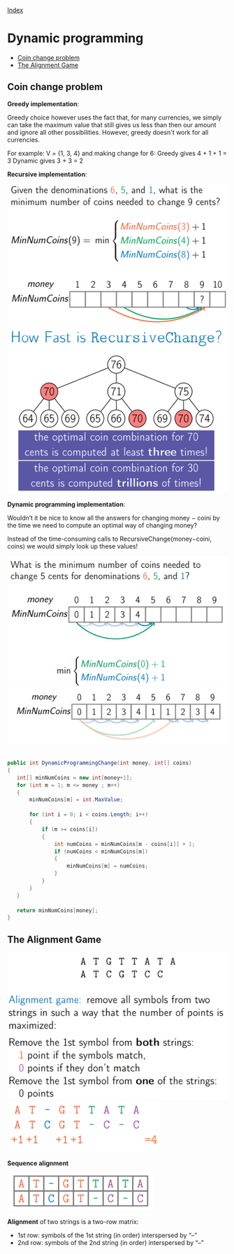 [Index](https://github.com/KiraDiShira/AlgorithmsAndDataStructures/blob/master/README.md#table-of-contents)

# Dynamic programming

- [Coin change problem](#coin-change-problem)
- [The Alignment Game](#the-alignment-game)

## Coin change problem

**Greedy implementation**:

Greedy choice however uses the fact that, for many currencies, we simply can take the maximum value that still gives us less than then our amount and ignore all other possibilities. However, greedy doesn't work for all currencies.

For example: V = {1, 3, 4} and making change for 6: Greedy gives 4 + 1 + 1 = 3 Dynamic gives 3 + 3 = 2

**Recursive implementation**:

<img src="https://github.com/KiraDiShira/AlgorithmsAndDataStructures/blob/master/RepoFiles/DynamicProgramming/Images/dp1.PNG" />

<img src="https://github.com/KiraDiShira/AlgorithmsAndDataStructures/blob/master/RepoFiles/DynamicProgramming/Images/dp2.PNG" />

**Dynamic programming implementation**:

Wouldn’t it be nice to know all the answers for changing money − coini by the time we need to compute an optimal way of changing money?

Instead of the time-consuming calls to RecursiveChange(money−coini, coins) we would simply look up these values!

<img src="https://github.com/KiraDiShira/AlgorithmsAndDataStructures/blob/master/RepoFiles/DynamicProgramming/Images/dp3.PNG" />

<img src="https://github.com/KiraDiShira/AlgorithmsAndDataStructures/blob/master/RepoFiles/DynamicProgramming/Images/dp4.PNG" />

 ```c#

public int DynamicProgrammingChange(int money, int[] coins)
{
    int[] minNumCoins = new int[money+1];
    for (int m = 1; m <= money ; m++)
    {
        minNumCoins[m] = int.MaxValue;

        for (int i = 0; i < coins.Length; i++)
        {
            if (m >= coins[i])
            {
                int numCoins = minNumCoins[m - coins[i]] + 1;
                if (numCoins < minNumCoins[m])
                {
                    minNumCoins[m] = numCoins;
                }
            }
        }
    }

    return minNumCoins[money];
}

 ```

## The Alignment Game

<img src="https://github.com/KiraDiShira/AlgorithmsAndDataStructures/blob/master/RepoFiles/DynamicProgramming/Images/dp5.PNG" />

<img src="https://github.com/KiraDiShira/AlgorithmsAndDataStructures/blob/master/RepoFiles/DynamicProgramming/Images/dp6.PNG" />

**Sequence alignment**

<img src="https://github.com/KiraDiShira/AlgorithmsAndDataStructures/blob/master/RepoFiles/DynamicProgramming/Images/dp7.PNG" />

**Alignment** of two strings is a two-row matrix: 
- 1st row: symbols of the 1st string (in order) interspersed by “–”
- 2nd row: symbols of the 2nd string (in order) interspersed by “–”
